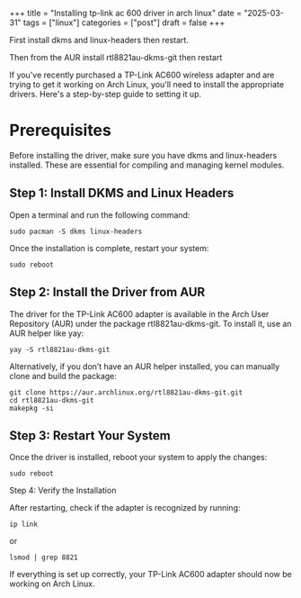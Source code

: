 +++
title = "Installing tp-link ac 600 driver in arch linux"
date = "2025-03-31"
tags = ["linux"]
categories = ["post"]
draft = false
+++

First install dkms and linux-headers then restart.

Then from the AUR install rtl8821au-dkms-git then restart

If you've recently purchased a TP-Link AC600 wireless adapter and are trying to get it working on Arch Linux, you'll need to install the appropriate drivers. Here's a step-by-step guide to setting it up.

# Prerequisites

Before installing the driver, make sure you have dkms and linux-headers installed. These are essential for compiling and managing kernel modules.

## Step 1: Install DKMS and Linux Headers

Open a terminal and run the following command:

```
sudo pacman -S dkms linux-headers
```

Once the installation is complete, restart your system:

```
sudo reboot
```

## Step 2: Install the Driver from AUR

The driver for the TP-Link AC600 adapter is available in the Arch User Repository (AUR) under the package rtl8821au-dkms-git. To install it, use an AUR helper like yay:

```
yay -S rtl8821au-dkms-git
```

Alternatively, if you don’t have an AUR helper installed, you can manually clone and build the package:

```
git clone https://aur.archlinux.org/rtl8821au-dkms-git.git
cd rtl8821au-dkms-git
makepkg -si
```

## Step 3: Restart Your System

Once the driver is installed, reboot your system to apply the changes:

```
sudo reboot
```

Step 4: Verify the Installation

After restarting, check if the adapter is recognized by running:

```
ip link
```

or

```
lsmod | grep 8821
```

If everything is set up correctly, your TP-Link AC600 adapter should now be working on Arch Linux.
